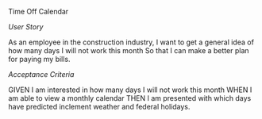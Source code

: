 Time Off Calendar

*User Story*

As an employee in the construction industry,
I want to get a general idea of how many days I will not work this month
So that I can make a better plan for paying my bills.

*Acceptance Criteria*

GIVEN I am interested in how many days I will not work this month
WHEN I am able to view a monthly calendar
THEN I am presented with which days have predicted inclement weather and federal holidays.
